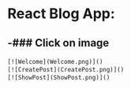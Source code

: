 # React Blog App:


-### Click on image
--- 
    [![Welcome](Welcome.png)]()
    [![CreatePost](CreatePost.png)]()
    [![ShowPost](ShowPost.png)]()


